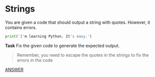 # Strings

You are given a code that should output a string with quotes.
However, it contains errors.

```python
print('I'm learning Python. It's easy.')
```

**Task**
Fix the given code to generate the expected output.

> Remember, you need to escape the quotes in the strings to fix the errors in the code

[ANSWER](/Answers/00005-%20Strings.py)
